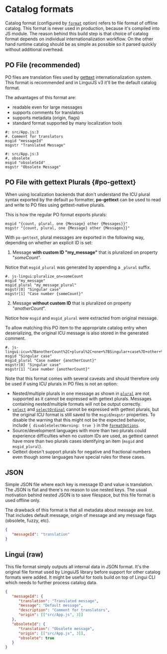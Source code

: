 # Catalog formats

Catalog format (configured by [`format`](/docs/ref/conf.md#format) option) refers to file format of offline catalog. This format is never used in production, because it's compiled into JS module. The reason behind this build step is that choice of catalog format depends on individual internationalization workflow. On the other hand runtime catalog should be as simple as possible so it parsed quickly without additional overhead.

## PO File (recommended)

PO files are translation files used by [gettext](https://www.gnu.org/software/gettext/manual/html_node/PO-Files.html) internationalization system. This format is recommended and in LinguiJS v3 it'll be the default catalog format.

The advantages of this format are:

- readable even for large messages
- supports comments for translators
- supports metadata (origin, flags)
- standard format supported by many localization tools

``` po
#: src/App.js:3
#. Comment for translators
msgid "messageId"
msgstr "Translated Message"

#: src/App.js:3
#, obsolete
msgid "obsoleteId"
msgstr "Obsolete Message"
```

## PO File with gettext Plurals {#po-gettext}

When using localization backends that don't understand the ICU plural syntax exported by the default `po` formatter, **po-gettext** can be used to read and write to PO files using gettext-native plurals.

This is how the regular PO format exports plurals:

``` po
msgid "{count, plural, one {Message} other {Messages}}"
msgstr "{count, plural, one {Message} other {Messages}}"
```

With `po-gettext`, plural messages are exported in the following way, depending on whether an explicit ID is set:

1. Message **with custom ID "my_message"** that is pluralized on property "*someCount*".

  Notice that `msgid_plural` was generated by appending a `_plural` suffix.

  ```po
  #. js-lingui:pluralize_on=someCount
  msgid "my_message"
  msgid_plural "my_message_plural"
  msgstr[0] "Singular case"
  msgstr[1] "Case number {someCount}"
  ```

2. Message **without custom ID** that is pluralized on property "*anotherCount*".

  Notice how `msgid` and `msgid_plural` were extracted from original message.

  To allow matching this PO item to the appropriate catalog entry when deserializing, the original ICU message is also stored in the generated comment.

  ```po
  #. js-lingui:icu=%7BanotherCount%2C+plural%2C+one+%7BSingular+case%7D+other+%7BCase+number+%7BanotherCount%7D%7D%7D&pluralize_on=anotherCount
  msgid "Singular case"
  msgid_plural "Case number {anotherCount}"
  msgstr[0] "Singular case"
  msgstr[1] "Case number {anotherCount}"
  ```

Note that this format comes with several caveats and should therefore only be used if using ICU plurals in PO files is not an option:

- Nested/multiple plurals in one message as shown in [`plural`](/docs/ref/macro.md#plural) are not supported as it cannot be expressed with gettext plurals. Messages containing nested/multiple formats will not be output correctly.
- [`select`](/docs/ref/macro.md#select) and [`selectOrdinal`](/docs/ref/macro.md#selectordinal) cannot be expressed with gettext plurals, but the original ICU format is still saved to the `msgid`/`msgstr` properties. To disable the warning that this might not be the expected behavior, include `{ disableSelectWarning: true }` in the [`formatOptions`](/docs/ref/conf.md#formatoptions).
- Source/development languages with more than two plurals could experience difficulties when no custom IDs are used, as gettext cannot have more than two plurals cases identifying an item (`msgid` and `msgid_plural`).
- Gettext doesn't support plurals for negative and fractional numbers even though some languages have special rules for these cases.

## JSON

Simple JSON file where each key is message ID and value is translation. The JSON is flat and there's no reason to use nested keys. The usual motivation behind nested JSON is to save filespace, but this file format is used offline only.

The drawback of this format is that all metadata about message are lost. That includes default message, origin of message and any message flags (obsolete, fuzzy, etc).

``` json
{
   "messageId": "translation"
}
```

## Lingui (raw)

This file format simply outputs all internal data in JSON format. It's the original file format used by LinguiJS library before support for other catalog formats were added. It might be useful for tools build on top of Lingui CLI which needs to further process catalog data.

``` json
{
   "messageId": {
      "translation": "Translated message",
      "message": "Default message",
      "description": "Comment for translators",
      "origin": [["src/App.js", 3]]
   },
   "obsoleteId": {
      "translation": "Obsolete message",
      "origin": [["src/App.js", 3]],
      "obsolete": true
   }
}
```

